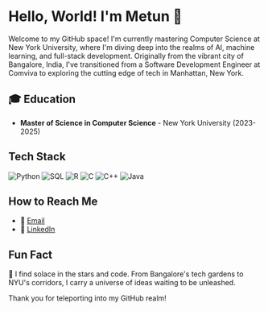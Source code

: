 # Hello, World! I'm Metun 👋

Welcome to my GitHub space! I'm currently mastering Computer Science at New York University, where I'm diving deep into the realms of AI, machine learning, and full-stack development. Originally from the vibrant city of Bangalore, India, I've transitioned from a Software Development Engineer at Comviva to exploring the cutting edge of tech in Manhattan, New York.

## 🎓 Education
- **Master of Science in Computer Science** - New York University (2023-2025)

## Tech Stack
![Python](https://img.shields.io/badge/-Python-3776AB?style=flat&logo=python&logoColor=white)
![SQL](https://img.shields.io/badge/-SQL-4479A1?style=flat&logo=mysql&logoColor=white)
![R](https://img.shields.io/badge/-R-276DC3?style=flat&logo=r&logoColor=white)
![C](https://img.shields.io/badge/-C-A8B9CC?style=flat&logo=c&logoColor=white)
![C++](https://img.shields.io/badge/-C++-00599C?style=flat&logo=cplusplus&logoColor=white)
![Java](https://img.shields.io/badge/-Java-ED8B00?style=flat&logo=java&logoColor=white)


## How to Reach Me
- 📧 [Email](mailto:your-email@example.com)
- 💼 [LinkedIn](https://www.linkedin.com/in/your-linkedin-profile)

## Fun Fact
🌌 I find solace in the stars and code. From Bangalore's tech gardens to NYU's corridors, I carry a universe of ideas waiting to be unleashed.

Thank you for teleporting into my GitHub realm!


